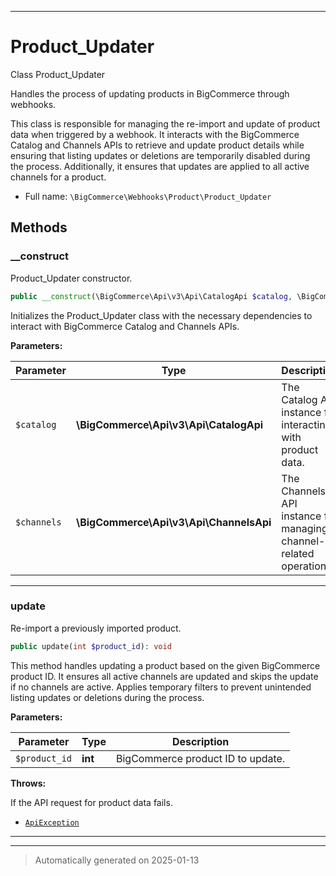 ***

# Product_Updater

Class Product_Updater

Handles the process of updating products in BigCommerce through webhooks.

This class is responsible for managing the re-import and update of product data
when triggered by a webhook. It interacts with the BigCommerce Catalog and Channels APIs
to retrieve and update product details while ensuring that listing updates or deletions
are temporarily disabled during the process. Additionally, it ensures that updates are
applied to all active channels for a product.

* Full name: `\BigCommerce\Webhooks\Product\Product_Updater`




## Methods


### __construct

Product_Updater constructor.

```php
public __construct(\BigCommerce\Api\v3\Api\CatalogApi $catalog, \BigCommerce\Api\v3\Api\ChannelsApi $channels): mixed
```

Initializes the Product_Updater class with the necessary dependencies to
interact with BigCommerce Catalog and Channels APIs.






**Parameters:**

| Parameter | Type | Description |
|-----------|------|-------------|
| `$catalog` | **\BigCommerce\Api\v3\Api\CatalogApi** | The Catalog API instance for interacting with product data. |
| `$channels` | **\BigCommerce\Api\v3\Api\ChannelsApi** | The Channels API instance for managing channel-related operations. |





***

### update

Re-import a previously imported product.

```php
public update(int $product_id): void
```

This method handles updating a product based on the given BigCommerce product ID.
It ensures all active channels are updated and skips the update if no channels are active.
Applies temporary filters to prevent unintended listing updates or deletions during the process.






**Parameters:**

| Parameter | Type | Description |
|-----------|------|-------------|
| `$product_id` | **int** | BigCommerce product ID to update. |




**Throws:**
<p>If the API request for product data fails.</p>

- [`ApiException`](./classes/BigCommerce/Api/v3/ApiException.md)



***


***
> Automatically generated on 2025-01-13
